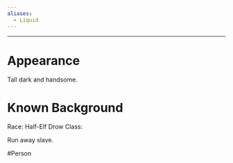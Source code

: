 ```yaml
---
aliases:
  - Liquid
---
```

---
# Appearance
Tall dark and handsome.

# Known Background
Race: Half-Elf Drow
Class:

Run away slave.

#Person 